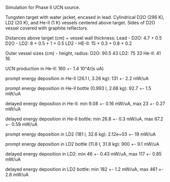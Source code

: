 Simulation for Phase II UCN source.

Tungsten target with water jacket, encased in lead.
Cylindrical D2O (296 K), LD2 (20 K), and He-II (1 K) vessels centered above target.
Sides of D2O vessel covered with graphite reflectors.

Distances above target (cm) + vessel wall thickness:
Lead - D2O: 4.7 + 0.5
D2O - LD2: 8 + 0.5 + 1 + 0.5
LD2 - HE-II: 15 + 0.3 + 0.8 + 0.2

Outer vessel sizes (cm) - height, radius:
D2O: 90.5 43
LD2: 75 33
He-II: 41 16

UCN production in He-II:
160 +- 1.4 10^4/(s uA)

prompt energy deposition in He-II (26.1 l, 3.26 kg):
131 +- 2.2 mW/uA

prompt energy deposition in He-II bottle (0.993 l, 2.68 kg):
92.7 +- 1.5 mW/uA

delayed energy deposition in He-II:
min 9.08 +- 0.16 mW/uA, max 23 +- 0.27 mW/uA

delayed energy deposition in He-II bottle:
min 26.8 +- 0.3 mW/uA, max 67.2 +- 0.59 mW/uA

prompt energy deposition in LD2 (181 l, 32.6 kg):
2.12e+03 +- 19 mW/uA

prompt energy deposition in LD2 bottle (11.8 l, 31.8 kg):
900 +- 9.1 mW/uA

delayed energy deposition in LD2:
min 46 +- 0.43 mW/uA, max 117 +- 0.85 mW/uA

delayed energy deposition in LD2 bottle:
min 182 +- 1.2 mW/uA, max 461 +- 2.6 mW/uA

